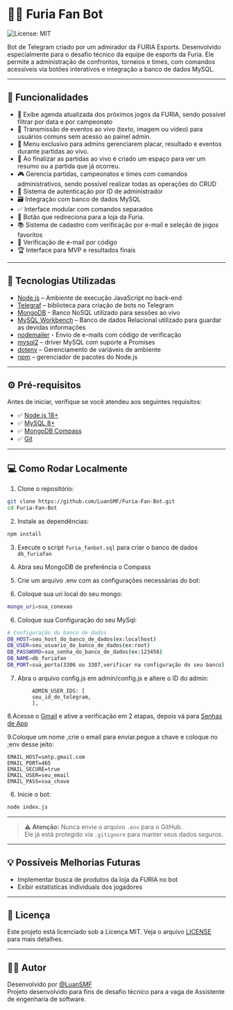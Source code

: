 # 🐆🖤 Furia Fan Bot

![License: MIT](https://img.shields.io/badge/License-MIT-blue.svg)

Bot de Telegram criado por um admirador da FURIA Esports. Desenvolvido especialmente para o desafio técnico da  equipe de esports da Furia. Ele permite a administração de confrontos, torneios e times, com comandos acessíveis via botões interativos e integração a banco de dados MySQL.

---

## 🚀 Funcionalidades

- 📅 Exibe agenda atualizada dos próximos jogos da FURIA, sendo possível filtrar por data e por campeonato
- 🔴 Transmissão de eventos ao vivo (texto, imagem ou vídeo) para usuários comuns sem acesso ao painel admin.
- 👤 Menu exclusivo para admins gerenciarem placar, resultado e eventos durante partidas ao vivo.
- 📖 Ao finalizar  as partidas ao vivo é criado  um espaço para ver um resumo ou a partida que já  ocorreu.
- 🎮 Gerencia partidas, campeonatos e times com comandos administrativos, sendo possível realizar todas as operações do CRUD
- 🔐 Sistema de autenticação por ID de administrador
- 🗃️ Integração com banco de dados MySQL
- ✅ Interface modular com comandos separados
- 🛒 Botão que redireciona para a loja da Furia.
- 📚 Sistema de cadastro com verificação por e-mail e seleção de jogos favoritos
- 📨 Verificação de e-mail por código
- 🏆 Interface para MVP e resultados finais
   
---

## 🧰 Tecnologias Utilizadas

- [Node.js](https://nodejs.org/en/download/) – Ambiente de execução JavaScript no back-end
- [Telegraf](https://github.com/telegraf/telegraf) – biblioteca para criação de bots no Telegram
- [MongoDB](https://www.mongodb.com/products/tools/compass) - Banco NoSQL utilizado para sessões ao vivo
- [MySQL Workbench](https://dev.mysql.com/downloads/workbench/) – Banco de dados Relacional utilizado para guardar as devidas informações
- [nodemailer](https://nodemailer.com/) - Envio de e-mails com código de verificação
- [mysql2](https://www.npmjs.com/package/mysql2) – driver MySQL com suporte a Promises
- [dotenv](https://www.npmjs.com/package/dotenv) – Gerenciamento de variáveis de ambiente
- [npm](https://www.npmjs.com/) – gerenciador de pacotes do Node.js 

---

## ⚙️ Pré-requisitos

Antes de iniciar, verifique se você atendeu aos seguintes requisitos:

- ✅ [Node.js 18+](https://nodejs.org/)
- ✅ [MySQL 8+](https://dev.mysql.com/downloads/mysql/8.0.html)
- ✅ [MongoDB Compass](https://www.mongodb.com/products/tools/compass)
- ✅ [Git](https://git-scm.com/downloads)
---

## 💻 Como Rodar Localmente

1. Clone o repositório:

```bash
git clone https://github.com/LuanSMF/Furia-Fan-Bot.git
cd Furia-Fan-Bot
```

2. Instale as dependências:

```bash
npm install
```

3.  Execute o script `furia_fanbot.sql` para criar o banco de dados `db_furiafan`

4. Abra seu MongoDB de preferência o Compass


4. Crie um arquivo .env com as configurações necessárias  do bot:

5.  Coloque sua  uri local do seu mongo:
```bash
mongo_uri=sua_conexao
```

6.  Coloque sua  Configuração  do seu MySql:
```bash 
# Configuração do banco de dados
DB_HOST=seu_host_do_banco_de_dados(ex:localhost)
DB_USER=seu_usuario_do_banco_de_dados(ex:root)
DB_PASSWORD=sua_senha_do_banco_de_dados(ex:123456)
DB_NAME=db_furiafan
DB_PORT=sua_porta(3306 ou 3307,verificar na configuração do seu banco)
```

7. Abra o arquivo config.js em admin/config.js e altere o ID do admin:

```
        ADMIN_USER_IDS: [
        seu_id_do_telegram,
        ],
```

8.Acesse  o [Gmail](https://myaccount.google.com/security) e ative a verificação em 2 etapas, depois vá para [Senhas de App](https://myaccount.google.com/apppasswords)

9.Coloque um nome ,crie o email  para enviar.pegue a chave e coloque no  ;env  desse jeito:

```
EMAIL_HOST=smtp.gmail.com
EMAIL_PORT=465
EMAIL_SECURE=true
EMAIL_USER=seu_email
EMAIL_PASS=sua_chave
```
6. Inicie o bot:

```bash
node index.js
```

---

> ⚠️ **Atenção:** Nunca envie o arquivo `.env` para o GitHub.  
> Ele já está protegido via `.gitignore` para manter seus dados seguros.

---

## 💡 Possíveis Melhorias Futuras

- Implementar busca de produtos da loja da FURIA no bot
- Exibir estatísticas individuais dos jogadores

---

## 📝 Licença

Este projeto está licenciado sob a Licença MIT. Veja o arquivo [LICENSE](./LICENSE) para mais detalhes.

---

## 👨‍💻 Autor

Desenvolvido por [@LuanSMF](https://github.com/LuanSMF)  
Projeto desenvolvido para fins de desafio técnico para a vaga de Assistente de engenharia de software.



